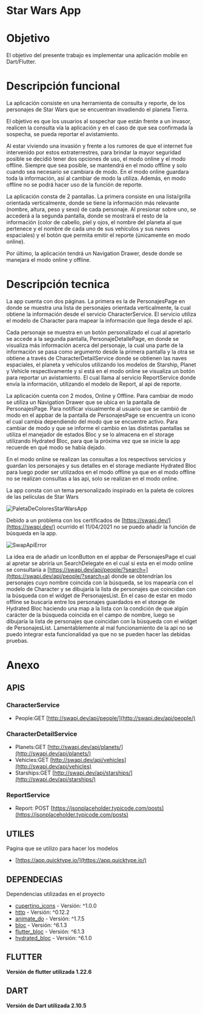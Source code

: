 # Star Wars App

# Objetivo

El objetivo del presente trabajo es implementar una aplicación mobile en Dart/Flutter.

# Descripción funcional

La aplicación consiste en una herramienta de consulta y reporte, de los personajes de Star Wars que se encuentran invadiendo el planeta Tierra.

El objetivo es que los usuarios al sospechar que están frente a un invasor, realicen la consulta vía la aplicación y en el caso de que sea confirmada la sospecha, se pueda reportar el avistamiento.

Al estar viviendo una invasión y frente a los rumores de que el internet fue intervenido por estos extraterrestres, para brindar la mayor seguridad posible se decidió tener dos opciones de uso, el modo online y el modo offline. Siempre que sea posible, se mantendrá en el modo offline y solo cuando sea necesario se cambiara de modo. En el modo online guardara toda la información, así al cambiar de modo la utiliza. Además, en modo offline no se podrá hacer uso de la función de reporte.

La aplicación consta de 2 pantallas. La primera consiste en una lista/grilla orientada verticalmente, donde se tiene la información más relevante (nombre, altura, peso y sexo) de cada personaje. Al presionar sobre uno, se accederá a la segunda pantalla, donde se mostrará el resto de la información (color de cabello, piel y ojos, el nombre del planeta al que pertenece y el nombre de cada uno de sus vehículos y sus naves espaciales) y el botón que permita emitir el reporte (únicamente en modo online).

Por último, la aplicación tendrá un Navigation Drawer, desde donde se manejara el modo online y offline.

# Descripción tecnica

La app cuenta con dos páginas. La primera es la de PersonajesPage en donde se muestra una lista de personajes orientada verticalmente, la cual obtiene la información desde el servicio CharacterService. El servicio utiliza el modelo de Character para mapear la información que llega desde el api.

Cada personaje se muestra en un botón personalizado el cual al apretarlo se accede a la segunda pantalla, PersonajeDetallePage, en donde se visualiza más información acerca del personaje, la cual una parte de la información se pasa como argumento desde la primera pantalla y la otra se obtiene a través de CharacterDetailService donde se obtienen las naves espaciales, el planeta y vehículos utilizando los modelos de Starship, Planet y Vehicle respectivamente y si está en el modo online se visualiza un botón para reportar un avistamiento. El cual llama al servicio ReportService donde envía la información, utilizando el modelo de Report, al api de reporte.

La aplicación cuenta con 2 modos, Online y Offline. Para cambiar de modo se utiliza un Navigation Drawer que se ubica en la pantalla de PersonajesPage. Para notificar visualmente al usuario que se cambió de modo en el appbar de la pantalla de PersonajesPage se encuentra un icono el cual cambia dependiendo del modo que se encuentre activo. Para cambiar de modo y que se informe el cambio en las distintas pantallas se utiliza el manejador de estados Bloc y se lo almacena en el storage utilizando Hydrated Bloc, para que la próxima vez que se inicie la app recuerde en qué modo se había dejado.

En el modo online se realizan las consultas a los respectivos servicios y guardan los personajes y sus detalles en el storage mediante Hydrated Bloc para luego poder ser utilizados en el modo offline ya que en el modo offline no se realizan consultas a las api, solo se realizan en el modo online.

La app consta con un tema personalizado inspirado en la paleta de colores de las películas de Star Wars

![PaletaDeColoresStarWarsApp](https://github.com/facundonaraujo/star-wars-app/tree/master/PaletaDeColoresStarWarsApp.jpg)

Debido a un problema con los certificados de [https://swapi.dev/](https://swapi.dev/) ocurrido el 11/04/2021 no se puedo añadir la función de búsqueda en la app. 

![SwapApiError](https://github.com/facundonaraujo/star-wars-app/tree/master/SwapApiError.png)

La idea era de añadir un IconButton en el appbar de PersonajesPage el cual al apretar se abriría un SearchDelegate en el cual si esta en el modo online se consultaría a [https://swapi.dev/api/people/?search=](https://swapi.dev/api/people/?search=a) donde se obtendrían los personajes cuyo nombre coincida con la búsqueda, se los mapearía con el modelo de Character y se dibujaría la lista de personajes que coincidan con la búsqueda con el widget de PersonajesList. En el caso de estar en modo offline se buscaría entre los personajes guardados en el storage de Hydrated Bloc haciendo una map a la lista con la condición de que algún carácter de la búsqueda coincida en el campo de nombre, luego se dibujaría la lista de personajes que coincidan con la búsqueda con el widget de PersonajesList. Lamentablemente al mal funcionamiento de la api no se puedo integrar esta funcionalidad ya que no se pueden hacer las debidas pruebas.

# Anexo

## APIS

### CharacterService

- People:GET [http://swapi.dev/api/people/](http://swapi.dev/api/people/)

### CharacterDetailService

- Planets:GET [http://swapi.dev/api/planets/](http://swapi.dev/api/planets/)
- Vehicles:GET [http://swapi.dev/api/vehicles](http://swapi.dev/api/vehicles)
- Starships:GET [http://swapi.dev/api/starships/](http://swapi.dev/api/starships/)

### ReportService

- Report: POST [https://jsonplaceholder.typicode.com/posts](https://jsonplaceholder.typicode.com/posts)

## UTILES

Pagina que se utilizo para hacer los modelos

- [https://app.quicktype.io/](https://app.quicktype.io/)

## DEPENDECIAS

Dependencias utilizadas en el proyecto

- [cupertino_icons](https://pub.dev/packages/cupertino_icons) - Versión: ^1.0.0
- [http](https://pub.dev/packages/http) - Versión: ^0.12.2
- [animate_do](https://pub.dev/packages/animate_do) - Versión: ^1.7.5
- [bloc](https://pub.dev/packages/bloc) - Versión: ^6.1.3
- [flutter_bloc](https://pub.dev/packages/flutter_bloc)  - Versión: ^6.1.3
- [hydrated_bloc](https://pub.dev/packages/hydrated_bloc)  - Versión: ^6.1.0

## FLUTTER

**Versión de flutter utilizada 1.22.6**

## DART

**Versión de Dart utilizada 2.10.5**